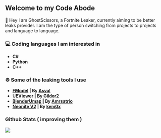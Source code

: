 ## Welcome to my Code Abode

👋 Hey I am GhostScissors, a Fortnite Leaker, currently aiming to be better leaks provider. I am the type of person switching from projects to projects and language to language.

### 💻 Coding languages I am interested in
  
* **C#**
* **Python**
* **C++**

### ⚙️ Some of the leaking tools I use

* **[FModel](https://github.com/iAmAsval/FModel) | By [Asval](https://github.com/iAmAsval)**
* **[UEViewer](https://www.gildor.org/en/projects/umodel) | By [Gildor2](https://github.com/gildor2)**
* **[BlenderUmap](https://github.com/Amrsatrio/BlenderUmap) | By [Amrsatrio](https://github.com/Amrsatrio)**
* **[Neonite V2](https://github.com/NeoniteDev/NeoniteV2) | By [kem0x](https://github.com/kem0x)**

<p align="center">
  
  ### Github Stats ( improving them )
  <img src="https://github-readme-stats.vercel.app/api?username=GhostScissors&count_private=true&show_icons=true&theme=radical" />
  
 </p>
